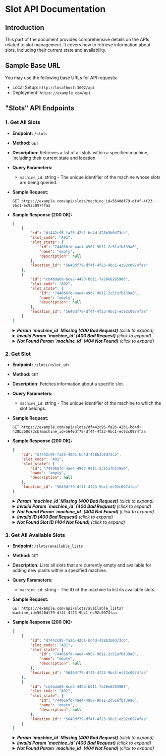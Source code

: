 # Slot API Documentation

## Introduction

This part of the document provides comprehensive details on the APIs related to slot management. It covers how to retrieve information about slots, including their current state and availability.

## Sample Base URL

You may use the following base URLs for API requests:

- Local Setup: `http://localhost:3002/api`
- Deployment: `https://example.com/api`

## "Slots" API Endpoints

### 1. Get All Slots

- **Endpoint:** `/slots`
- **Method:** `GET`
- **Description:** Retrieves a list of all slots within a specified machine, including their current state and location.
- **Query Parameters:**
    - `machine_id`: string - The unique identifier of the machine whose slots are being queried.
- **Sample Request:**
    ```http
    GET https://example.com/api/slots?machine_id=5640df79-df4f-4f23-9bc1-ec92c0974faa
    ```
- **Sample Response (200 OK):**
    ```json
    [
        {
            "id": "df442c95-fa26-42b1-bd4d-428b3b0d73cb",
            "slot_code": "A01",
            "slot_state": {
                "id": "744066fd-4ae4-4967-9011-2c51afb139a0",
                "name": "empty",
                "description": null
            },
            "location_id": "5640df79-df4f-4f23-9bc1-ec92c0974faa"
        },
        {
            "id": "cb4bda69-6ce2-4493-b011-7a20e6285908",
            "slot_code": "A02",
            "slot_state": {
                "id": "744066fd-4ae4-4967-9011-2c51afb139a0",
                "name": "empty",
                "description": null
            },
            "location_id": "5640df79-df4f-4f23-9bc1-ec92c0974faa"
        }
    ]
    ```

    <details>
    <summary><i><strong>Param `machine_id` Missing (400 Bad Request)</strong> (click to expand)</i></summary>

    > ```json
    > {
    >   "exception": "Parameter 'machine_id' is required."
    > }
    > ```
        
    </details>

    <details>
    <summary><i><strong>Invalid Param `machine_id` (400 Bad Request)</strong> (click to expand)</i></summary>

    > ```json
    > {
    >   "exception": "Paramer 'machine_id' is an invalid ID format."
    > }
    > ```
        
    </details>

    <details>
    <summary><i><strong>Not Found Param `machine_id` (404 Not Found)</strong> (click to expand)</i></summary>

    > ```json
    > {
    >   "exception": "Not found: machine_id"
    > }
    > ```
        
    </details>

### 2. Get Slot

- **Endpoint:** `/slots/<slot_id>`
- **Method:** `GET`
- **Description:** Fetches information about a specific slot.
- **Query Parameters:**
    - `machine_id`: string - The unique identifier of the machine to which the slot belongs.
- **Sample Request:**
    ```http
    GET https://example.com/api/slots/df442c95-fa26-42b1-bd4d-428b3b0d73cb?machine_id=5640df79-df4f-4f23-9bc1-ec92c0974faa
    ```
- **Sample Response (200 OK):**
    ```json
    {
        "id": "df442c95-fa26-42b1-bd4d-428b3b0d73cb",
        "slot_code": "A01",
        "slot_state": {
            "id": "744066fd-4ae4-4967-9011-2c51afb139a0",
            "name": "empty",
            "description": null
        },
        "location_id": "5640df79-df4f-4f23-9bc1-ec92c0974faa"
    }
    ```

    <details>
    <summary><i><strong>Param `machine_id` Missing (400 Bad Request)</strong> (click to expand)</i></summary>

    > ```json
    > {
    >   "exception": "Parameter 'machine_id' is required."
    > }
    > ```
        
    </details>

    <details>
    <summary><i><strong>Invalid Param `machine_id` (400 Bad Request)</strong> (click to expand)</i></summary>

    > ```json
    > {
    >   "exception": "Paramer 'machine_id' is an invalid ID format."
    > }
    > ```
        
    </details>

    <details>
    <summary><i><strong>Not Found Param `machine_id` (404 Not Found)</strong> (click to expand)</i></summary>

    > ```json
    > {
    >   "exception": "Not found: machine_id"
    > }
    > ```
        
    </details>

    <details>
    <summary><i><strong>Invalid ID (400 Bad Request)</strong> (click to expand)</i></summary>

    > ```json
    > {
    >   "exception": "Invalid ID format."
    > }
    > ```
        
    </details>

    <details>
    <summary><i><strong>Not Found Slot ID (404 Not Found)</strong> (click to expand)</i></summary>

    > ```json
    > {
    >   "exception": "SlotWithState not found."
    > }
    > ```
    
    </details>

### 3. Get All Available Slots

- **Endpoint:** `/slots/available_lists`
- **Method:** `GET`
- **Description:** Lists all slots that are currently empty and available for adding new plants within a specified machine.
- **Query Parameters:**
    - `machine_id`: string - The ID of the machine to list its available slots.
- **Sample Request:**
    ```http
    GET https://example.com/api/slots/available_lists?machine_id=5640df79-df4f-4f23-9bc1-ec92c0974faa
    ```
- **Sample Response (200 OK):**
    ```json
    [
        {
            "id": "df442c95-fa26-42b1-bd4d-428b3b0d73cb",
            "slot_code": "A01",
            "slot_state": {
                "id": "744066fd-4ae4-4967-9011-2c51afb139a0",
                "name": "empty",
                "description": null
            },
            "location_id": "5640df79-df4f-4f23-9bc1-ec92c0974faa"
        },
        {
            "id": "cb4bda69-6ce2-4493-b011-7a20e6285908",
            "slot_code": "A02",
            "slot_state": {
                "id": "744066fd-4ae4-4967-9011-2c51afb139a0",
                "name": "empty",
                "description": null
            },
            "location_id": "5640df79-df4f-4f23-9bc1-ec92c0974faa"
        }
    ]
    ```

    <details>
    <summary><i><strong>Param `machine_id` Missing (400 Bad Request)</strong> (click to expand)</i></summary>

    > ```json
    > {
    >   "exception": "Parameter 'machine_id' is required."
    > }
    > ```
        
    </details>

    <details>
    <summary><i><strong>Invalid Param `machine_id` (400 Bad Request)</strong> (click to expand)</i></summary>

    > ```json
    > {
    >   "exception": "Paramer 'machine_id' is an invalid ID format."
    > }
    > ```
        
    </details>

    <details>
    <summary><i><strong>Not Found Param `machine_id` (404 Not Found)</strong> (click to expand)</i></summary>

    > ```json
    > {
    >   "exception": "Not found: machine_id"
    > }
    > ```
        
    </details>
